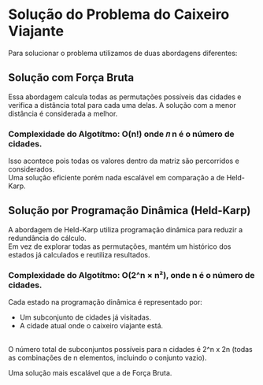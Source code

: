 # Solução do Problema do Caixeiro Viajante

Para solucionar o problema utilizamos de duas abordagens diferentes:

## Solução com Força Bruta

Essa abordagem calcula todas as permutações possíveis das cidades e verifica a distância total para cada uma delas.
A solução com a menor distância é considerada a melhor.

### Complexidade do Algotítmo: O(n!) onde 𝑛 n é o número de cidades.

Isso acontece pois todas os valores dentro da matriz são percorridos e considerados.
<br>
Uma solução eficiente porém nada escalável em comparação a de Held-Karp.

## Solução por Programação Dinâmica (Held-Karp)

A abordagem de Held-Karp utiliza programação dinâmica para reduzir a redundância do cálculo.
<br>
Em vez de explorar todas as permutações, mantém um histórico dos estados já calculados e reutiliza resultados.

### Complexidade do Algotítmo: O(2^n × n²), onde n é o número de cidades.

Cada estado na programação dinâmica é representado por:
* Um subconjunto de cidades já visitadas.
* A cidade atual onde o caixeiro viajante está.
<br>
O número total de subconjuntos possíveis para n cidades é 2^n x 2n (todas as combinações de n elementos,
incluindo o conjunto vazio).

Uma solução mais escalável que a de Força Bruta.